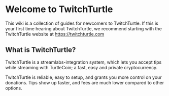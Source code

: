 # Welcome to TwitchTurtle
This wiki is a collection of guides for newcomers to TwitchTurtle.
If this is your first time hearing about TwitchTurtle, we recommend starting with the TwitchTurtle website at https://twitchturtle.com  

## What is TwitchTurtle?
TwitchTurtle is a streamlabs-integration system, which lets you accept tips while streaming with TurtleCoin; a fast, easy and private cryptocurrency.   

TwitchTurtle is reliable, easy to setup, and grants you more control on your donations. Tips show up faster, and fees are much lower compared to other options.   
